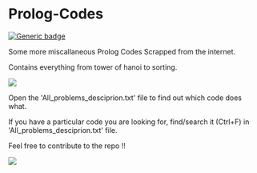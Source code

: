# Prolog-Codes

[![Generic badge](https://img.shields.io/badge/Artificial-Intelligence-<BLUE>.svg)](https://shields.io/)

Some more miscallaneous Prolog Codes Scrapped from the internet. 

Contains everything from tower of hanoi to sorting.

![](https://img.shields.io/badge/Language-Prolog-orange.svg)

Open the 'All_problems_desciprion.txt' file to find out which code does what.

If you have a particular code you are looking for, find/search it (Ctrl+F) in 'All_problems_desciprion.txt' file. 

Feel free to contribute to the repo !!


![](https://ForTheBadge.com/images/badges/built-with-love.svg)

